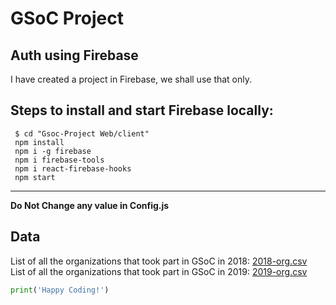 # GSoC Project

## Auth using Firebase

I have created a project in Firebase, we shall use that only.
<br>

Steps to install and start Firebase locally: 
-
     $ cd "Gsoc-Project Web/client"
     npm install
     npm i -g firebase
     npm i firebase-tools
     npm i react-firebase-hooks
     npm start
---

<b>Do Not Change any value in Config.js</b>

## Data

List of all the organizations that took part in GSoC in 2018: [2018-org.csv](https://github.com/Kushagraw12/GSoC-Project/blob/master/Data/2018-orgs.csv)
<br>
List of all the organizations that took part in GSoC in 2019: [2019-org.csv](https://github.com/Kushagraw12/GSoC-Project/blob/master/Data/2019-orgs.csv)

```python
print('Happy Coding!')
```
